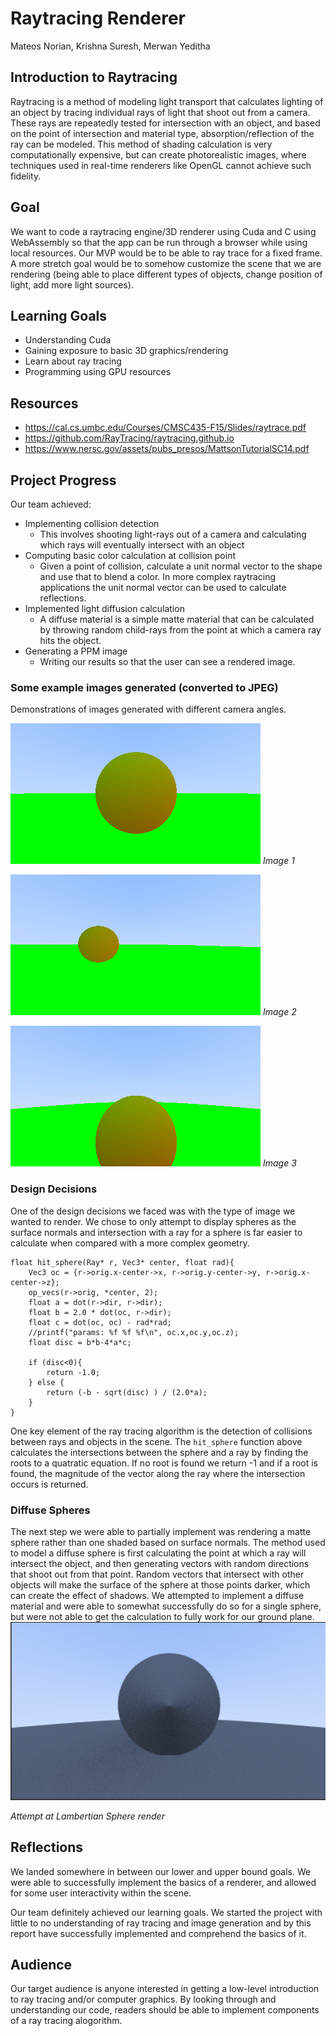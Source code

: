# Raytracing Renderer
Mateos Norian, Krishna Suresh, Merwan Yeditha

## Introduction to Raytracing
Raytracing is a method of modeling light transport that calculates lighting of an object by tracing individual rays of light that shoot out from a camera. These rays are repeatedly tested for intersection with an object, and based on the point of intersection and material type, absorption/reflection of the ray can be modeled. This method of shading calculation is very computationally expensive, but can create photorealistic images, where techniques used in real-time renderers like OpenGL cannot achieve such fidelity.

## Goal 

We want to code a raytracing engine/3D renderer using Cuda and C using WebAssembly so that the app can be run through a browser while using local resources. Our MVP would be to be able to ray trace for a fixed frame. A more stretch goal would be to somehow customize the scene that we are rendering (being able to place different types of objects, change position of light, add more light sources). 

## Learning Goals

* Understanding Cuda
* Gaining exposure to basic 3D graphics/rendering
* Learn about ray tracing
* Programming using GPU resources

## Resources

- https://cal.cs.umbc.edu/Courses/CMSC435-F15/Slides/raytrace.pdf
- https://github.com/RayTracing/raytracing.github.io
- https://www.nersc.gov/assets/pubs_presos/MattsonTutorialSC14.pdf

## Project Progress

Our team achieved:

* Implementing collision detection
    * This involves shooting light-rays out of a camera and calculating which rays will eventually intersect with an object
* Computing basic color calculation at collision point
    * Given a point of collision, calculate a unit normal vector to the shape and use that to blend a color. In more complex raytracing applications the unit normal vector can be used to calculate reflections.
* Implemented light diffusion calculation
    * A diffuse material is a simple matte material that can be calculated by throwing random child-rays from the point at which a camera ray hits the object.
* Generating a PPM image
    * Writing our results so that the user can see a rendered image.


### Some example images generated (converted to JPEG)
Demonstrations of images generated with different camera angles.

![](c.jpeg)
*Image 1*

![](b.jpeg)
*Image 2*

![](a.jpg)
*Image 3*

### Design Decisions
One of the design decisions we faced was with the type of image we wanted to render. We chose to only attempt to display spheres as the surface normals and intersection with a ray for a sphere is far easier to calculate when compared with a more complex geometry. 


```c-like
float hit_sphere(Ray* r, Vec3* center, float rad){
    Vec3 oc = {r->orig.x-center->x, r->orig.y-center->y, r->orig.x-center->z};
    op_vecs(r->orig, *center, 2);  
    float a = dot(r->dir, r->dir);
    float b = 2.0 * dot(oc, r->dir);
    float c = dot(oc, oc) - rad*rad;
    //printf("params: %f %f %f\n", oc.x,oc.y,oc.z);
    float disc = b*b-4*a*c;

    if (disc<0){
        return -1.0;
    } else {
        return (-b - sqrt(disc) ) / (2.0*a);
    }
}
```
One key element of the ray tracing algorithm is the detection of collisions between rays and objects in the scene. The `hit_sphere` function above calculates the intersections between the sphere and a ray by finding the roots to a quatratic equation. If no root is found we return -1 and if a root is found, the magnitude of the vector along the ray where the intersection occurs is returned.

### Diffuse Spheres
The next step we were able to partially implement was rendering a matte sphere rather than one shaded based on surface normals. The method used to model a diffuse sphere is first calculating the point at which a ray will intersect the object, and then generating vectors with random directions that shoot out from that point. Random vectors that intersect with other objects will make the surface of the sphere at those points darker, which can create the effect of shadows. We attempted to implement a diffuse material and were able to somewhat successfully do so for a single sphere, but were not able to get the calculation to fully work for our ground plane.
![Attempt at lambertian sphere render](f.png)

*Attempt at Lambertian Sphere render*


## Reflections

We landed somewhere in between our lower and upper bound goals. We were able to successfully implement the basics of a renderer, and allowed for some user interactivity within the scene.

Our team definitely achieved our learning goals. We started the project with little to no understanding of ray tracing and image generation and by this report have successfully implemented and comprehend the basics of it.


## Audience

Our target audience is anyone interested in getting a low-level introduction to ray tracing and/or computer graphics. By looking through and understanding our code, readers should be able to implement components of a ray tracing alogorithm. 



 